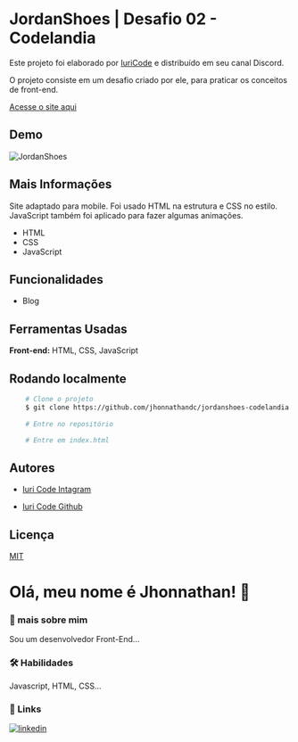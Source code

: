 
# JordanShoes | Desafio 02 - Codelandia

Este projeto foi elaborado por [IuriCode](https://www.instagram.com/iuricode/) e distribuído em seu canal Discord.

O projeto consiste em um desafio criado por ele, para praticar os conceitos de front-end.

[Acesse o site aqui](https://jhonnathan-jordanshoes.netlify.app)
## Demo

![JordanShoes](https://user-images.githubusercontent.com/82620787/171305813-ef052e7e-bdc6-4a51-9846-8e3570ad1da7.png)
## Mais Informações

Site adaptado para mobile. Foi usado HTML na estrutura e CSS no estilo. JavaScript também foi aplicado para fazer algumas animações.
- HTML
- CSS
- JavaScript
## Funcionalidades

- Blog

## Ferramentas Usadas

**Front-end:** HTML, CSS, JavaScript

## Rodando localmente

```bash
    # Clone o projeto
    $ git clone https://github.com/jhonnathandc/jordanshoes-codelandia
    
    # Entre no repositório

    # Entre em index.html
```

## Autores

- [Iuri Code Intagram](https://www.instagram.com/iuricode/)

- [Iuri Code Github](https://github.com/iuricode)

## Licença

[MIT](https://choosealicense.com/licenses/mit/)


# Olá, meu nome é Jhonnathan! 👋


### 🚀 mais sobre mim
Sou um desenvolvedor Front-End...

### 🛠 Habilidades
Javascript, HTML, CSS...


### 🔗 Links
[![linkedin](https://img.shields.io/badge/linkedin-0A66C2?style=for-the-badge&logo=linkedin&logoColor=white)](https://www.linkedin.com/in/jhonnathan-cora-6427661b0/)
